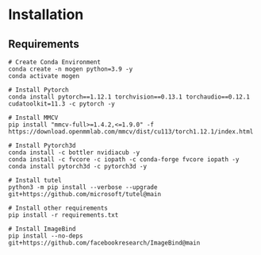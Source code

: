 # Installation

<!-- TOC -->

<!-- - [Requirements](#requirements)
- [Prepare environment](#prepare-environment)
- [Install MMHuman3D](#install-mmhuman3d)
- [A from-scratch setup script](#a-from-scratch-setup-script) -->

<!-- TOC -->

## Requirements

```shell
# Create Conda Environment
conda create -n mogen python=3.9 -y
conda activate mogen

# Install Pytorch
conda install pytorch==1.12.1 torchvision==0.13.1 torchaudio==0.12.1 cudatoolkit=11.3 -c pytorch -y

# Install MMCV
pip install "mmcv-full>=1.4.2,<=1.9.0" -f https://download.openmmlab.com/mmcv/dist/cu113/torch1.12.1/index.html

# Install Pytorch3d
conda install -c bottler nvidiacub -y
conda install -c fvcore -c iopath -c conda-forge fvcore iopath -y
conda install pytorch3d -c pytorch3d -y

# Install tutel
python3 -m pip install --verbose --upgrade git+https://github.com/microsoft/tutel@main

# Install other requirements
pip install -r requirements.txt

# Install ImageBind
pip install --no-deps git+https://github.com/facebookresearch/ImageBind@main
```